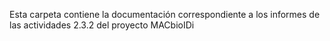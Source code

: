 Esta carpeta contiene la documentación correspondiente a los informes de las actividades 2.3.2 del proyecto MACbioIDi
